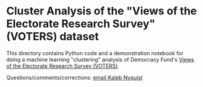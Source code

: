 # Cluster Analysis of the "Views of the Electorate Research Survey" (VOTERS) dataset

This directory contains Python code and a demonstration notebook for doing a machine learning "clustering" analysis of Democracy Fund's [Views of the Electorate Research Survey (VOTERS)](https://www.voterstudygroup.org/publication/2018-voter-survey-1).

Questions/comments/corrections: [email Kaleb Nyquist](mailto:contact@kalebnyquist.me)
